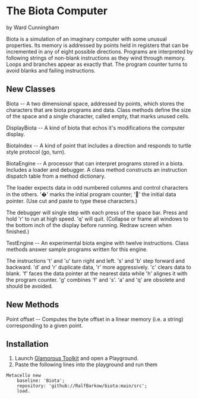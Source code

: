 
# The Biota Computer
by Ward Cunningham


Biota is a simulation of an imaginary computer with some unusual
properties.  Its memory is addressed by points held in registers
that can be incremented in any of eight possible directions. 
Programs are interpreted by following strings of non-blank instructions
as they wind through memory.  Loops and branches appear as exactly
that.  The program counter turns to avoid blanks and failing
instructions.

New Classes
-----------

Biota -- A two dimensional space, addressed by points, which stores
the characters that are biota programs and data.  Class methods define
the size of the space and a single character, called empty, that marks
unused cells.

DisplayBiota -- A kind of biota that echos it's modifications the 
computer display.

BiotaIndex -- A kind of point that includes a direction and responds 
to turtle style protocol (go, turn).

BiotaEngine -- A processor that can interpret programs stored in a
biota.  Includes a loader and debugger.  A class method constructs
an instruction dispatch table from a method dictionary.

The loader expects data in odd numbered columns and control characters
in the others.  '�' marks the initial program counter; '' the initial
data pointer.  (Use cut and paste to type these characters.)

The debugger will single step with each press of the space bar.  Press
and hold 'r' to run at high speed.  'q' will quit.  (Collapse or frame
all windows to the bottom inch of the display before running.  Redraw
screen when finished.)

TestEngine -- An experimental biota engine with twelve instructions.
Class methods answer sample programs written for this engine. 

The instructions 't' and 'u' turn right and left.  's' and 'b' step
forward and backward.  'd' and 'r' duplicate data, 'r' more aggressively.
'c' clears data to blank.  'f' faces the data pointer at the nearest
data while 'h' alignes it with the program counter.  'g' combines 'f'
and 's'.  'a' and 'q' are obsolete and should be avoided.

  
New Methods
-----------

Point offset -- Computes the byte offset in a linear memory (i.e. a string)
corresponding to a given point.

## Installation

1. Launch [Glamorous Toolkit](https://gtoolkit.com/download/) and open a Playground.
2. Paste the following lines into the playground and run them
```
Metacello new
    baseline: 'Biota';
    repository: 'github://RalfBarkow/biota:main/src';
    load.
```


